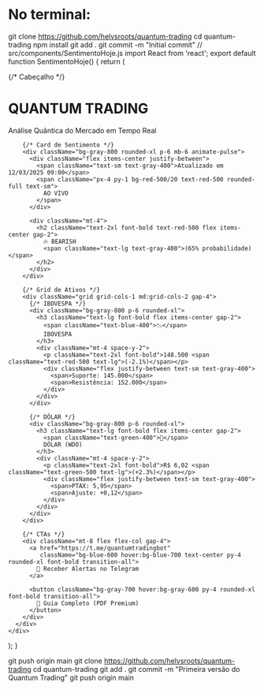 # No terminal:
git clone https://github.com/helvsroots/quantum-trading
cd quantum-trading
npm install
git add .
git commit -m "Initial commit"
// src/components/SentimentoHoje.js
import React from 'react';
export default function SentimentoHoje() {
  return (
    <div className="min-h-screen bg-gradient-to-br from-gray-900 to-gray-800 flex items-center justify-center p-4">
      <div className="max-w-2xl w-full bg-gray-900/80 backdrop-blur-lg rounded-2xl p-8 border border-gray-700 shadow-2xl">
        {/* Cabeçalho */}
        <div className="text-center mb-8">
          <h1 className="text-4xl font-bold bg-gradient-to-r from-red-500 to-orange-500 bg-clip-text text-transparent">
            QUANTUM TRADING
          </h1>
          <p className="mt-2 text-gray-400">Análise Quântica do Mercado em Tempo Real</p>
        </div>

        {/* Card de Sentimento */}
        <div className="bg-gray-800 rounded-xl p-6 mb-6 animate-pulse">
          <div className="flex items-center justify-between">
            <span className="text-sm text-gray-400">Atualizado em 12/03/2025 09:00</span>
            <span className="px-4 py-1 bg-red-500/20 text-red-500 rounded-full text-sm">
              AO VIVO
            </span>
          </div>
          
          <div className="mt-4">
            <h2 className="text-2xl font-bold text-red-500 flex items-center gap-2">
              🔥 BEARISH 
              <span className="text-lg text-gray-400">(65% probabilidade)</span>
            </h2>
          </div>
        </div>

        {/* Grid de Ativos */}
        <div className="grid grid-cols-1 md:grid-cols-2 gap-4">
          {/* IBOVESPA */}
          <div className="bg-gray-800 p-6 rounded-xl">
            <h3 className="text-lg font-bold flex items-center gap-2">
              <span className="text-blue-400">📉</span>
              IBOVESPA
            </h3>
            <div className="mt-4 space-y-2">
              <p className="text-2xl font-bold">148.500 <span className="text-red-500 text-lg">(-2.1%)</span></p>
              <div className="flex justify-between text-sm text-gray-400">
                <span>Suporte: 145.000</span>
                <span>Resistência: 152.000</span>
              </div>
            </div>
          </div>

          {/* DÓLAR */}
          <div className="bg-gray-800 p-6 rounded-xl">
            <h3 className="text-lg font-bold flex items-center gap-2">
              <span className="text-green-400">💸</span>
              DÓLAR (WDO)
            </h3>
            <div className="mt-4 space-y-2">
              <p className="text-2xl font-bold">R$ 6,02 <span className="text-green-500 text-lg">(+2.3%)</span></p>
              <div className="flex justify-between text-sm text-gray-400">
                <span>PTAX: 5,95</span>
                <span>Ajuste: +0,12</span>
              </div>
            </div>
          </div>
        </div>

        {/* CTAs */}
        <div className="mt-8 flex flex-col gap-4">
          <a href="https://t.me/quantumtradingbot" 
             className="bg-blue-600 hover:bg-blue-700 text-center py-4 rounded-xl font-bold transition-all">
            📲 Receber Alertas no Telegram
          </a>
          
          <button className="bg-gray-700 hover:bg-gray-600 py-4 rounded-xl font-bold transition-all">
            📘 Guia Completo (PDF Premium)
          </button>
        </div>
      </div>
    </div>
  );
}

git push origin main
git clone https://github.com/helvsroots/quantum-trading
cd quantum-trading
git add .
git commit -m "Primeira versão do Quantum Trading"
git push origin main
